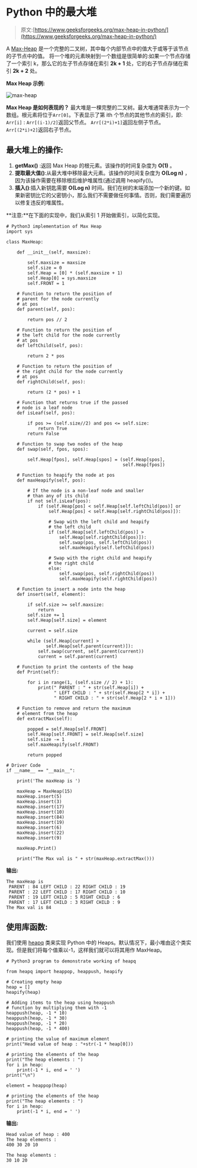 # Python 中的最大堆

> 原文:[https://www.geeksforgeeks.org/max-heap-in-python/](https://www.geeksforgeeks.org/max-heap-in-python/)

A [Max-Heap](https://www.geeksforgeeks.org/binary-heap/) 是一个完整的二叉树，其中每个内部节点中的值大于或等于该节点的子节点中的值。
将一个堆的元素映射到一个数组是很简单的:如果一个节点存储了一个索引 k，那么它的左子节点存储在索引 **2k + 1** 处，它的右子节点存储在索引 **2k + 2** 处。

**Max Heap 示例:**

![max-heap](img/3a68c0b7e894e84fb6348ab61291f532.png)

**Max Heap 是如何表现的？**
最大堆是一棵完整的二叉树。最大堆通常表示为一个数组。根元素将位于`Arr[0]`。下表显示了第 ith 个节点的其他节点的索引，即: `Arr[i]` :
`Arr[(i-1)/2]`返回父节点。
`Arr[(2*i)+1]`返回左侧子节点。
`Arr[(2*i)+2]`返回右子节点。

## 最大堆上的操作:

1.  **getMax()** :返回 Max Heap 的根元素。该操作的时间复杂度为 **O(1)** 。
2.  **提取最大值()**:从最大堆中移除最大元素。该操作的时间复杂度为 **O(Log n)** ，因为该操作需要在移除根后维护堆属性(通过调用 heapify())。
3.  **插入()**:插入新钥匙需要 **O(Log n)** 时间。我们在树的末端添加一个新的键。如果新密钥比它的父密钥小，那么我们不需要做任何事情。否则，我们需要遍历以修复违反的堆属性。

**注意:**在下面的实现中，我们从索引 1 开始做索引，以简化实现。

```
# Python3 implementation of Max Heap
import sys

class MaxHeap:

    def __init__(self, maxsize):

        self.maxsize = maxsize
        self.size = 0
        self.Heap = [0] * (self.maxsize + 1)
        self.Heap[0] = sys.maxsize
        self.FRONT = 1

    # Function to return the position of
    # parent for the node currently
    # at pos
    def parent(self, pos):

        return pos // 2

    # Function to return the position of
    # the left child for the node currently
    # at pos
    def leftChild(self, pos):

        return 2 * pos

    # Function to return the position of
    # the right child for the node currently
    # at pos
    def rightChild(self, pos):

        return (2 * pos) + 1

    # Function that returns true if the passed
    # node is a leaf node
    def isLeaf(self, pos):

        if pos >= (self.size//2) and pos <= self.size:
            return True
        return False

    # Function to swap two nodes of the heap
    def swap(self, fpos, spos):

        self.Heap[fpos], self.Heap[spos] = (self.Heap[spos], 
                                            self.Heap[fpos])

    # Function to heapify the node at pos
    def maxHeapify(self, pos):

        # If the node is a non-leaf node and smaller
        # than any of its child
        if not self.isLeaf(pos):
            if (self.Heap[pos] < self.Heap[self.leftChild(pos)] or
                self.Heap[pos] < self.Heap[self.rightChild(pos)]):

                # Swap with the left child and heapify
                # the left child
                if (self.Heap[self.leftChild(pos)] > 
                    self.Heap[self.rightChild(pos)]):
                    self.swap(pos, self.leftChild(pos))
                    self.maxHeapify(self.leftChild(pos))

                # Swap with the right child and heapify
                # the right child
                else:
                    self.swap(pos, self.rightChild(pos))
                    self.maxHeapify(self.rightChild(pos))

    # Function to insert a node into the heap
    def insert(self, element):

        if self.size >= self.maxsize:
            return
        self.size += 1
        self.Heap[self.size] = element

        current = self.size

        while (self.Heap[current] > 
               self.Heap[self.parent(current)]):
            self.swap(current, self.parent(current))
            current = self.parent(current)

    # Function to print the contents of the heap
    def Print(self):

        for i in range(1, (self.size // 2) + 1):
            print(" PARENT : " + str(self.Heap[i]) + 
                  " LEFT CHILD : " + str(self.Heap[2 * i]) +
                  " RIGHT CHILD : " + str(self.Heap[2 * i + 1]))

    # Function to remove and return the maximum
    # element from the heap
    def extractMax(self):

        popped = self.Heap[self.FRONT]
        self.Heap[self.FRONT] = self.Heap[self.size]
        self.size -= 1
        self.maxHeapify(self.FRONT)

        return popped

# Driver Code
if __name__ == "__main__":

    print('The maxHeap is ')

    maxHeap = MaxHeap(15)
    maxHeap.insert(5)
    maxHeap.insert(3)
    maxHeap.insert(17)
    maxHeap.insert(10)
    maxHeap.insert(84)
    maxHeap.insert(19)
    maxHeap.insert(6)
    maxHeap.insert(22)
    maxHeap.insert(9)

    maxHeap.Print()

    print("The Max val is " + str(maxHeap.extractMax()))
```

**输出:**

```
The maxHeap is 
 PARENT : 84 LEFT CHILD : 22 RIGHT CHILD : 19
 PARENT : 22 LEFT CHILD : 17 RIGHT CHILD : 10
 PARENT : 19 LEFT CHILD : 5 RIGHT CHILD : 6
 PARENT : 17 LEFT CHILD : 3 RIGHT CHILD : 9
The Max val is 84

```

## 使用库函数:

我们使用 [heapq](https://www.geeksforgeeks.org/heap-queue-or-heapq-in-python/) 类来实现 Python 中的 Heaps。默认情况下，最小堆由这个类实现。但是我们将每个值乘以-1，这样我们就可以将其用作 MaxHeap。

```
# Python3 program to demonstrate working of heapq

from heapq import heappop, heappush, heapify

# Creating empty heap
heap = []
heapify(heap)

# Adding items to the heap using heappush
# function by multiplying them with -1
heappush(heap, -1 * 10)
heappush(heap, -1 * 30)
heappush(heap, -1 * 20)
heappush(heap, -1 * 400)

# printing the value of maximum element
print("Head value of heap : "+str(-1 * heap[0]))

# printing the elements of the heap
print("The heap elements : ")
for i in heap:
    print(-1 * i, end = ' ')
print("\n")

element = heappop(heap)

# printing the elements of the heap
print("The heap elements : ")
for i in heap:
    print(-1 * i, end = ' ')
```

**输出:**

```
Head value of heap : 400
The heap elements : 
400 30 20 10 

The heap elements : 
30 10 20 

```
